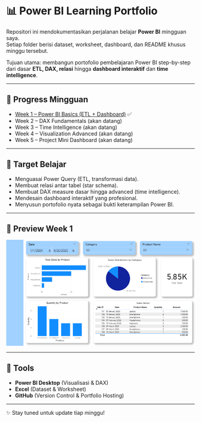 # 📊 Power BI Learning Portfolio

Repositori ini mendokumentasikan perjalanan belajar **Power BI** mingguan saya.  
Setiap folder berisi dataset, worksheet, dashboard, dan README khusus minggu tersebut.  

Tujuan utama: membangun portofolio pembelajaran Power BI step-by-step dari dasar **ETL, DAX, relasi** hingga **dashboard interaktif** dan **time intelligence**.

---

## 📅 Progress Mingguan
- [Week 1 – Power BI Basics (ETL + Dashboard)](./Week1_Basics) ✅  
- Week 2 – DAX Fundamentals (akan datang)  
- Week 3 – Time Intelligence (akan datang)  
- Week 4 – Visualization Advanced (akan datang)  
- Week 5 – Project Mini Dashboard (akan datang)  

---

## 🎯 Target Belajar
- Menguasai Power Query (ETL, transformasi data).  
- Membuat relasi antar tabel (star schema).  
- Membuat DAX measure dasar hingga advanced (time intelligence).  
- Mendesain dashboard interaktif yang profesional.  
- Menyusun portofolio nyata sebagai bukti keterampilan Power BI.  

---

## 📸 Preview Week 1
![Dashboard Week 1](./Week1_Basics/dashboard_week1.png)

---

## 📌 Tools
- **Power BI Desktop** (Visualisasi & DAX)  
- **Excel** (Dataset & Worksheet)  
- **GitHub** (Version Control & Portfolio Hosting)  

---

✨ Stay tuned untuk update tiap minggu!  
